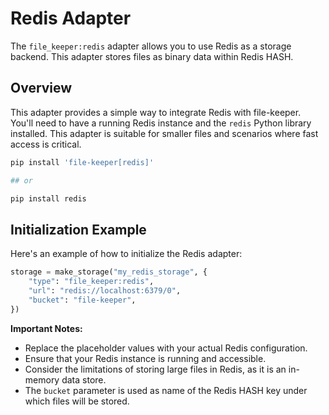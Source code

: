 # Redis Adapter

The `file_keeper:redis` adapter allows you to use Redis as a storage
backend. This adapter stores files as binary data within Redis HASH.

## Overview

This adapter provides a simple way to integrate Redis with file-keeper. You'll
need to have a running Redis instance and the `redis` Python library installed.
This adapter is suitable for smaller files and scenarios where fast access is
critical.

```sh
pip install 'file-keeper[redis]'

## or

pip install redis
```


## Initialization Example

Here's an example of how to initialize the Redis adapter:

```python
storage = make_storage("my_redis_storage", {
    "type": "file_keeper:redis",
    "url": "redis://localhost:6379/0",
    "bucket": "file-keeper",
})
```

**Important Notes:**

*   Replace the placeholder values with your actual Redis configuration.
*   Ensure that your Redis instance is running and accessible.
*   Consider the limitations of storing large files in Redis, as it is an
    in-memory data store.
*   The `bucket` parameter is used as name of the Redis HASH key under which
    files will be stored.
